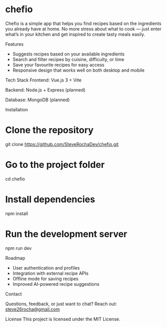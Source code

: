 # chefio

Chefio is a simple app that helps you find recipes based on the ingredients you already have at home.
No more stress about what to cook — just enter what’s in your kitchen and get inspired to create tasty meals easily.

Features
- Suggests recipes based on your available ingredients
- Search and filter recipes by cuisine, difficulty, or time
- Save your favourite recipes for easy access
- Responsive design that works well on both desktop and mobile

Tech Stack
Frontend: Vue.js 3 + Vite

Backend: Node.js + Express (planned)

Database: MongoDB (planned)

Installation

# Clone the repository
git clone https://github.com/SteveRochaDev/chefio.git

# Go to the project folder
cd chefio

# Install dependencies
npm install

# Run the development server
npm run dev

Roadmap
- User authentication and profiles
- Integration with external recipe APIs
- Offline mode for saving recipes
- Improved AI-powered recipe suggestions

Contact

Questions, feedback, or just want to chat? Reach out:
steve26rocha@gmail.com

License
This project is licensed under the MIT License.
